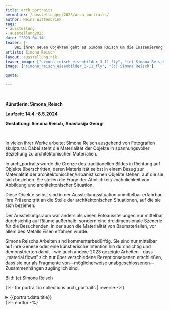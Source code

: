 ```yaml
---
title: arch_portraits
permalink: /ausstellungen/2023/arch_portraits/
author: Heinz Wittenbrink
tags:
- ausstellung
- ausstellung2023
date: "2023-04-14"
teaser: |-
    Bei ihren neuen Objekten geht es Simona Reisch um die Inszenierung und Wahrnehmung von fotografierter Architektur, deren Wesen, Geschichte, Intention, Bedeutung, Zweifelhaftigkeit, Einbettung, Nachhaltigkeit, Materialität zu haptischen Portraits verdichtet werden.
artists: Simona Reisch
layout: ausstellung.njk
teaser_image: ["simona_reisch_eisenbilder_3-11_fly", "(c) Simona Reisch"]
image: ["simona_reisch_eisenbilder_3-11_fly", "(c) Simona Reisch"]

quote:

---
```

</br>


**Künstlerin: Simona_Reisch**

**Laufzeit: 14.4.–8.5.2024**

**Gestaltung: Simona Reisch, Anastasija Georgi**



</br>

In vielen ihrer Werke arbeitet Simona Reisch ausgehend von Fotografien skulptural. Dabei steht die Materialität der Objekte in spannungsvoller Beziehung zu architektonischen Materialien. 


In arch_portraits wurde die Grenze des traditionellen Bildes in Richtung auf Objekte überschritten, deren Materialität selbst in einem Bezug zur Materialität der architektonischen/urbanistischen Objekte stehen, auf die sie sich beziehen. Sie stellen die Frage der Ähnlichkeit/Unähnlichkeit von Abbildung und architektonischer Situation. 

Diese Objekte selbst sind in der Ausstellungssituation unmittelbar erfahrbar, ihre Präsenz tritt an die Stelle der architektonischen Situationen, auf die sie sich beziehen. 

Der Ausstellungsraum war anders als vielen Fotoausstellungen nur mittelbar durchsichtig auf Räume außerhalb, sondern eine dreidimensionale Szenerie für die Besuchenden, in der auch die  Materialität von Baumaterialien, vor allem des Metalls Eisen erfahren wurde. 

Simona Reischs Arbeiten sind kommentarbedürftig. Sie sind nur mittelbar auf ihre Genese oder eine künstlerische Intention hin durchsichtig und demonstrierten damit&mdash;wie auch andere 2023 gezeigte Arbeiten&mdash;dass „material flows“ sich nur über verschiedene Rezeptionsebenen erschließen, dass sie nur als Fragmente von&mdash;möglicherweise unabgeschlossenen&mdash;Zusammenhängen zugänglich sind.


<div>
Bild: (c) Simona Reisch
</div>

  
{%- for portrait in collections.arch_portraits  | reverse -%}
<section id="{{festland.data.id}}" class="ausstellungs_details">
<details>
<summary>{{portrait.data.title}}</summary>
{{portrait.content}}
</details>
</section>
{%- endfor -%}
